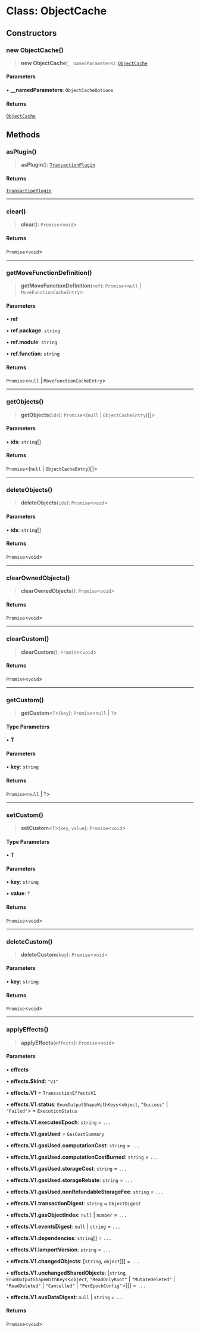 # Class: ObjectCache

## Constructors

### new ObjectCache()

> **new ObjectCache**(`__namedParameters`): [`ObjectCache`](ObjectCache.md)

#### Parameters

• **\_\_namedParameters**: `ObjectCacheOptions`

#### Returns

[`ObjectCache`](ObjectCache.md)

## Methods

### asPlugin()

> **asPlugin**(): [`TransactionPlugin`](../type-aliases/TransactionPlugin.md)

#### Returns

[`TransactionPlugin`](../type-aliases/TransactionPlugin.md)

---

### clear()

> **clear**(): `Promise`\<`void`\>

#### Returns

`Promise`\<`void`\>

---

### getMoveFunctionDefinition()

> **getMoveFunctionDefinition**(`ref`): `Promise`\<`null` \| `MoveFunctionCacheEntry`\>

#### Parameters

• **ref**

• **ref.package**: `string`

• **ref.module**: `string`

• **ref.function**: `string`

#### Returns

`Promise`\<`null` \| `MoveFunctionCacheEntry`\>

---

### getObjects()

> **getObjects**(`ids`): `Promise`\<(`null` \| `ObjectCacheEntry`)[]\>

#### Parameters

• **ids**: `string`[]

#### Returns

`Promise`\<(`null` \| `ObjectCacheEntry`)[]\>

---

### deleteObjects()

> **deleteObjects**(`ids`): `Promise`\<`void`\>

#### Parameters

• **ids**: `string`[]

#### Returns

`Promise`\<`void`\>

---

### clearOwnedObjects()

> **clearOwnedObjects**(): `Promise`\<`void`\>

#### Returns

`Promise`\<`void`\>

---

### clearCustom()

> **clearCustom**(): `Promise`\<`void`\>

#### Returns

`Promise`\<`void`\>

---

### getCustom()

> **getCustom**\<`T`\>(`key`): `Promise`\<`null` \| `T`\>

#### Type Parameters

• **T**

#### Parameters

• **key**: `string`

#### Returns

`Promise`\<`null` \| `T`\>

---

### setCustom()

> **setCustom**\<`T`\>(`key`, `value`): `Promise`\<`void`\>

#### Type Parameters

• **T**

#### Parameters

• **key**: `string`

• **value**: `T`

#### Returns

`Promise`\<`void`\>

---

### deleteCustom()

> **deleteCustom**(`key`): `Promise`\<`void`\>

#### Parameters

• **key**: `string`

#### Returns

`Promise`\<`void`\>

---

### applyEffects()

> **applyEffects**(`effects`): `Promise`\<`void`\>

#### Parameters

• **effects**

• **effects.$kind**: `"V1"`

• **effects.V1** = `TransactionEffectsV1`

• **effects.V1.status**: `EnumOutputShapeWithKeys`\<`object`, `"Success"` \| `"Failed"`\> = `ExecutionStatus`

• **effects.V1.executedEpoch**: `string` = `...`

• **effects.V1.gasUsed** = `GasCostSummary`

• **effects.V1.gasUsed.computationCost**: `string` = `...`

• **effects.V1.gasUsed.computationCostBurned**: `string` = `...`

• **effects.V1.gasUsed.storageCost**: `string` = `...`

• **effects.V1.gasUsed.storageRebate**: `string` = `...`

• **effects.V1.gasUsed.nonRefundableStorageFee**: `string` = `...`

• **effects.V1.transactionDigest**: `string` = `ObjectDigest`

• **effects.V1.gasObjectIndex**: `null` \| `number` = `...`

• **effects.V1.eventsDigest**: `null` \| `string` = `...`

• **effects.V1.dependencies**: `string`[] = `...`

• **effects.V1.lamportVersion**: `string` = `...`

• **effects.V1.changedObjects**: [`string`, `object`][] = `...`

• **effects.V1.unchangedSharedObjects**: [`string`, `EnumOutputShapeWithKeys`\<`object`, `"ReadOnlyRoot"` \| `"MutateDeleted"` \| `"ReadDeleted"` \| `"Cancelled"` \| `"PerEpochConfig"`\>][] = `...`

• **effects.V1.auxDataDigest**: `null` \| `string` = `...`

#### Returns

`Promise`\<`void`\>
